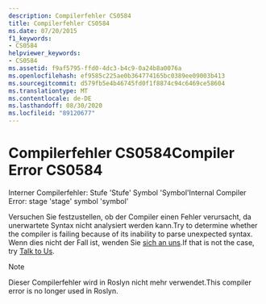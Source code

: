 ```yaml
---
description: Compilerfehler CS0584
title: Compilerfehler CS0584
ms.date: 07/20/2015
f1_keywords:
- CS0584
helpviewer_keywords:
- CS0584
ms.assetid: f9af5795-ffd0-4dc3-b4c9-0a24b8a0076a
ms.openlocfilehash: ef9585c225ae0b364774165bc0389ee09003b413
ms.sourcegitcommit: d579fb5e4b46745fd0f1f8874c94c6469ce58604
ms.translationtype: MT
ms.contentlocale: de-DE
ms.lasthandoff: 08/30/2020
ms.locfileid: "89120677"
---
```

# <a name="compiler-error-cs0584"></a><span data-ttu-id="b1a58-103">Compilerfehler CS0584</span><span class="sxs-lookup"><span data-stu-id="b1a58-103">Compiler Error CS0584</span></span>

<span data-ttu-id="b1a58-104">Interner Compilerfehler: Stufe 'Stufe' Symbol 'Symbol'</span><span class="sxs-lookup"><span data-stu-id="b1a58-104">Internal Compiler Error: stage 'stage' symbol 'symbol'</span></span>
  
 <span data-ttu-id="b1a58-105">Versuchen Sie festzustellen, ob der Compiler einen Fehler verursacht, da unerwartete Syntax nicht analysiert werden kann.</span><span class="sxs-lookup"><span data-stu-id="b1a58-105">Try to determine whether the compiler is failing because of its inability to parse unexpected syntax.</span></span> <span data-ttu-id="b1a58-106">Wenn dies nicht der Fall ist, wenden Sie [sich an uns](/visualstudio/ide/feedback-options).</span><span class="sxs-lookup"><span data-stu-id="b1a58-106">If that is not the case, try [Talk to Us](/visualstudio/ide/feedback-options).</span></span>

> [!NOTE]
> <span data-ttu-id="b1a58-107">Dieser Compilerfehler wird in Roslyn nicht mehr verwendet.</span><span class="sxs-lookup"><span data-stu-id="b1a58-107">This compiler error is no longer used in Roslyn.</span></span>
